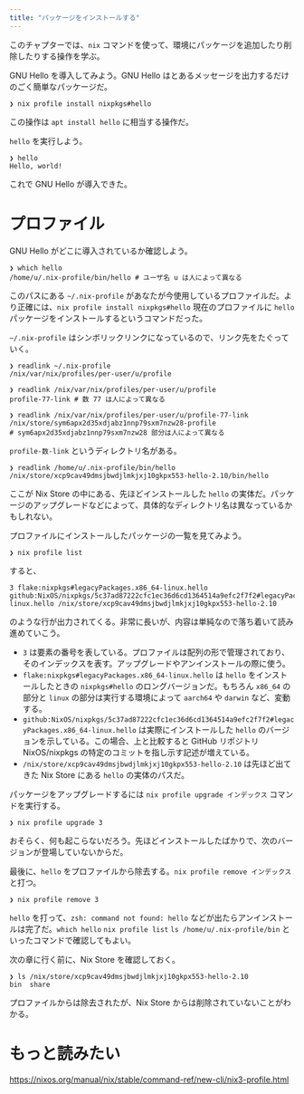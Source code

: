 ```yaml
---
title: "パッケージをインストールする"
---
```


このチャプターでは、`nix` コマンドを使って、環境にパッケージを追加したり削除したりする操作を学ぶ。

GNU Hello を導入してみよう。GNU Hello はとあるメッセージを出力するだけのごく簡単なパッケージだ。

```
❯ nix profile install nixpkgs#hello
```

この操作は `apt install hello` に相当する操作だ。

`hello` を実行しよう。

```
❯ hello
Hello, world!
```

これで GNU Hello が導入できた。

# プロファイル

GNU Hello がどこに導入されているか確認しよう。

```shell
❯ which hello
/home/u/.nix-profile/bin/hello # ユーザ名 u は人によって異なる
```

このパスにある `~/.nix-profile` があなたが今使用しているプロファイルだ。より正確には、`nix profile install nixpkgs#hello` 現在のプロファイルに `hello` パッケージをインストールするというコマンドだった。

`~/.nix-profile` はシンボリックリンクになっているので、リンク先をたぐっていく。

```shell
❯ readlink ~/.nix-profile
/nix/var/nix/profiles/per-user/u/profile

❯ readlink /nix/var/nix/profiles/per-user/u/profile
profile-77-link # 数 77 は人によって異なる

❯ readlink /nix/var/nix/profiles/per-user/u/profile-77-link
/nix/store/sym6apx2d35xdjabz1nnp79sxm7nzw28-profile
# sym6apx2d35xdjabz1nnp79sxm7nzw28 部分は人によって異なる
```

`profile-数-link` というディレクトリ名がある。

```shell
❯ readlink /home/u/.nix-profile/bin/hello
/nix/store/xcp9cav49dmsjbwdjlmkjxj10gkpx553-hello-2.10/bin/hello
```

ここが Nix Store の中にある、先ほどインストールした `hello` の実体だ。パッケージのアップグレードなどによって、具体的なディレクトリ名は異なっているかもしれない。

プロファイルにインストールしたパッケージの一覧を見てみよう。

```
❯ nix profile list
```

すると、

```
3 flake:nixpkgs#legacyPackages.x86_64-linux.hello github:NixOS/nixpkgs/5c37ad87222cfc1ec36d6cd1364514a9efc2f7f2#legacyPackages.x86_64-linux.hello /nix/store/xcp9cav49dmsjbwdjlmkjxj10gkpx553-hello-2.10
```

のような行が出力されてくる。非常に長いが、内容は単純なので落ち着いて読み進めていこう。

- `3` は要素の番号を表している。プロファイルは配列の形で管理されており、そのインデックスを表す。アップグレードやアンインストールの際に使う。
- `flake:nixpkgs#legacyPackages.x86_64-linux.hello` は `hello` をインストールしたときの `nixpkgs#hello` のロングバージョンだ。もちろん `x86_64` の部分と `linux` の部分は実行する環境によって `aarch64` や `darwin` など、変動する。
- `github:NixOS/nixpkgs/5c37ad87222cfc1ec36d6cd1364514a9efc2f7f2#legacyPackages.x86_64-linux.hello` は実際にインストールした `hello` のバージョンを示している。この場合、上と比較すると GitHub リポジトリ NixOS/nixpkgs の特定のコミットを指し示す記述が増えている。
- `/nix/store/xcp9cav49dmsjbwdjlmkjxj10gkpx553-hello-2.10` は先ほど出てきた Nix Store にある `hello` の実体のパスだ。

パッケージをアップグレードするには `nix profile upgrade インデックス` コマンドを実行する。

```
❯ nix profile upgrade 3
```

おそらく、何も起こらないだろう。先ほどインストールしたばかりで、次のバージョンが登場していないからだ。

最後に、`hello` をプロファイルから除去する。`nix profile remove インデックス` と打つ。

```
❯ nix profile remove 3
```

`hello` を打って、`zsh: command not found: hello` などが出たらアンインストールは完了だ。`which hello` `nix profile list` `ls /home/u/.nix-profile/bin` といったコマンドで確認してもよい。

次の章に行く前に、Nix Store を確認しておく。

```
❯ ls /nix/store/xcp9cav49dmsjbwdjlmkjxj10gkpx553-hello-2.10
bin  share
```

プロファイルからは除去されたが、Nix Store からは削除されていないことがわかる。

# もっと読みたい

https://nixos.org/manual/nix/stable/command-ref/new-cli/nix3-profile.html
